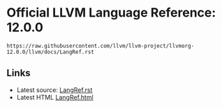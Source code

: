 # Official LLVM Language Reference: 12.0.0

```
https://raw.githubusercontent.com/llvm/llvm-project/llvmorg-12.0.0/llvm/docs/LangRef.rst
```

## Links

- Latest source: [LangRef.rst](https://github.com/llvm/llvm-project/blob/main/llvm/docs/LangRef.rst)
- Latest HTML [LangRef.html](https://github.com/llvm/www-releases/blob/main/15.0.0/docs/LangRef.html)

